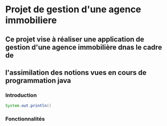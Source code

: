 # Projet de gestion d'une agence immobiliere

## Ce projet vise à réaliser une application de gestion d'une agence immobilière dnas le cadre de 
## l'assimilation des notions vues en cours de programmation java

### Introduction
 ```java
 System.out.println()
 ```


### Fonctionnalités